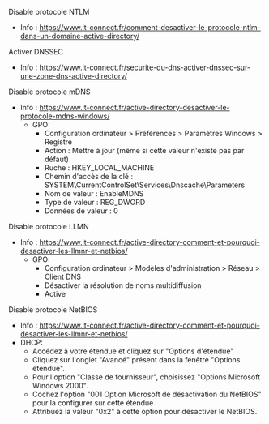 Disable protocole NTLM 
  - Info : https://www.it-connect.fr/comment-desactiver-le-protocole-ntlm-dans-un-domaine-active-directory/

Activer DNSSEC
  - Info : https://www.it-connect.fr/securite-du-dns-activer-dnssec-sur-une-zone-dns-active-directory/

Disable protocole mDNS
  - Info : https://www.it-connect.fr/active-directory-desactiver-le-protocole-mdns-windows/
      - GPO:
        - Configuration ordinateur > Préférences > Paramètres Windows > Registre
        - Action : Mettre à jour (même si cette valeur n'existe pas par défaut)
        - Ruche : HKEY_LOCAL_MACHINE
        - Chemin d'accès de la clé : SYSTEM\CurrentControlSet\Services\Dnscache\Parameters
        - Nom de valeur : EnableMDNS
        - Type de valeur : REG_DWORD
        - Données de valeur : 0
       
Disable protocole LLMN
 - Info : https://www.it-connect.fr/active-directory-comment-et-pourquoi-desactiver-les-llmnr-et-netbios/
   - GPO:
        - Configuration ordinateur > Modèles d'administration > Réseau > Client DNS
        - Désactiver la résolution de noms multidiffusion
        - Active

Disable protocole NetBIOS 
 - Info : https://www.it-connect.fr/active-directory-comment-et-pourquoi-desactiver-les-llmnr-et-netbios/
 -   DHCP:
     - Accédez à votre étendue et cliquez sur "Options d'étendue"
     - Cliquez sur l'onglet "Avancé" présent dans la fenêtre "Options étendue".
     - Pour l'option "Classe de fournisseur", choisissez "Options Microsoft Windows 2000".
     - Cochez l'option "001 Option Microsoft de désactivation du NetBIOS" pour la configurer sur cette étendue
     - Attribuez la valeur "0x2" à cette option pour désactiver le NetBIOS.
  
  

